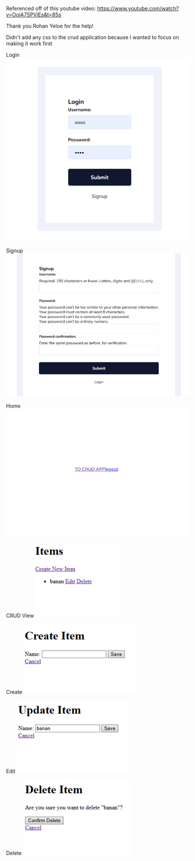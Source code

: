 Referenced off of this youtube video: https://www.youtube.com/watch?v=OojA7SPViEs&t=85s

Thank you Rohan Yeloe for the help!

Didn't add any css to the crud application because I wanted to focus on making it work first

Login
<img src="img/login.png">

Signup
<img src="img/signup.png">

Home
<img src="img/home.png">

CRUD
View
<img src="img/crudhome.png">

Create
<img src="img/create.png">

Edit
<img src="img/edit.png">

Delete
<img src="img/delete.png">
